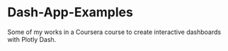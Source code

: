 # Dash-App-Examples  
Some of my works in a Coursera course to create interactive dashboards with Plotly Dash. 
